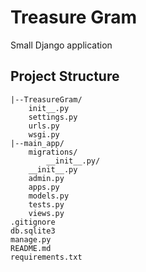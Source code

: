 # Treasure Gram

Small Django application

## Project Structure
    |--TreasureGram/
        init__.py
        settings.py
        urls.py
        wsgi.py
    |--main_app/
        migrations/
            __init__.py/
        __init__.py
        admin.py
        apps.py
        models.py
        tests.py
        views.py
    .gitignore
    db.sqlite3
    manage.py
    README.md
    requirements.txt

        
        
    
    